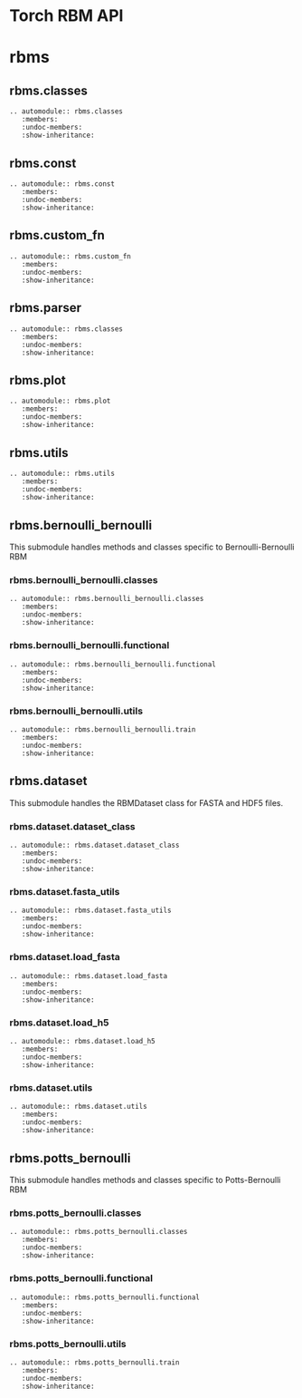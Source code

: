 # Torch RBM API

# rbms

## rbms.classes
```{eval-rst}
.. automodule:: rbms.classes
   :members:
   :undoc-members:
   :show-inheritance:
```

## rbms.const
```{eval-rst}
.. automodule:: rbms.const
   :members:
   :undoc-members:
   :show-inheritance:
```

## rbms.custom_fn
```{eval-rst}
.. automodule:: rbms.custom_fn
   :members:
   :undoc-members:
   :show-inheritance:
```

## rbms.parser
```{eval-rst}
.. automodule:: rbms.classes
   :members:
   :undoc-members:
   :show-inheritance:
```

## rbms.plot
```{eval-rst}
.. automodule:: rbms.plot
   :members:
   :undoc-members:
   :show-inheritance:
```
## rbms.utils
```{eval-rst}
.. automodule:: rbms.utils
   :members:
   :undoc-members:
   :show-inheritance:
```




## rbms.bernoulli_bernoulli
This submodule handles methods and classes specific to Bernoulli-Bernoulli RBM 

### rbms.bernoulli_bernoulli.classes
```{eval-rst}
.. automodule:: rbms.bernoulli_bernoulli.classes
   :members:
   :undoc-members:
   :show-inheritance:
```

### rbms.bernoulli_bernoulli.functional

```{eval-rst}
.. automodule:: rbms.bernoulli_bernoulli.functional
   :members:
   :undoc-members:
   :show-inheritance:
```

### rbms.bernoulli_bernoulli.utils

```{eval-rst}
.. automodule:: rbms.bernoulli_bernoulli.train
   :members:
   :undoc-members:
   :show-inheritance:
```

## rbms.dataset
This submodule handles the RBMDataset class for FASTA and HDF5 files.

### rbms.dataset.dataset_class
```{eval-rst}
.. automodule:: rbms.dataset.dataset_class
   :members:
   :undoc-members:
   :show-inheritance:
```

### rbms.dataset.fasta_utils
```{eval-rst}
.. automodule:: rbms.dataset.fasta_utils
   :members:
   :undoc-members:
   :show-inheritance:
```
### rbms.dataset.load_fasta
```{eval-rst}
.. automodule:: rbms.dataset.load_fasta
   :members:
   :undoc-members:
   :show-inheritance:
```
### rbms.dataset.load_h5
```{eval-rst}
.. automodule:: rbms.dataset.load_h5
   :members:
   :undoc-members:
   :show-inheritance:
```
### rbms.dataset.utils
```{eval-rst}
.. automodule:: rbms.dataset.utils
   :members:
   :undoc-members:
   :show-inheritance:
```

## rbms.potts_bernoulli
This submodule handles methods and classes specific to Potts-Bernoulli RBM 

### rbms.potts_bernoulli.classes
```{eval-rst}
.. automodule:: rbms.potts_bernoulli.classes
   :members:
   :undoc-members:
   :show-inheritance:
```

### rbms.potts_bernoulli.functional

```{eval-rst}
.. automodule:: rbms.potts_bernoulli.functional
   :members:
   :undoc-members:
   :show-inheritance:
```

### rbms.potts_bernoulli.utils

```{eval-rst}
.. automodule:: rbms.potts_bernoulli.train
   :members:
   :undoc-members:
   :show-inheritance:
```
